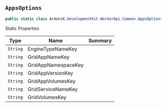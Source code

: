 ## `AppsOptions`

```csharp
public static class ArmoniK.DevelopmentKit.WorkerApi.Common.AppsOptions

```

Static Properties

| Type | Name | Summary |
| --- | --- | --- |
| `String`|EngineTypeNameKey||
| `String`|GridAppNameKey||
| `String`|GridAppNamespaceKey||
| `String`|GridAppVersionKey||
| `String`|GridAppVolumesKey||
| `String`|GridServiceNameKey||
| `String`|GridVolumesKey||

